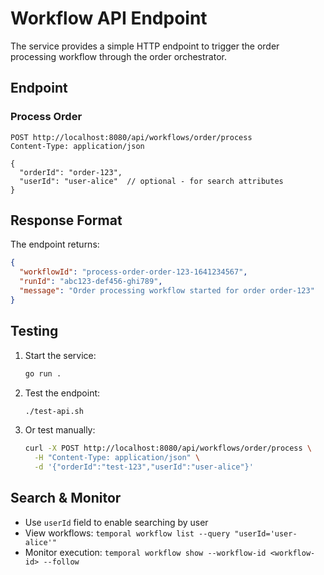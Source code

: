 # Workflow API Endpoint

The service provides a simple HTTP endpoint to trigger the order processing workflow through the order orchestrator.

## Endpoint

### Process Order
```http
POST http://localhost:8080/api/workflows/order/process
Content-Type: application/json

{
  "orderId": "order-123",
  "userId": "user-alice"  // optional - for search attributes
}
```

## Response Format

The endpoint returns:
```json
{
  "workflowId": "process-order-order-123-1641234567",
  "runId": "abc123-def456-ghi789", 
  "message": "Order processing workflow started for order order-123"
}
```

## Testing

1. Start the service:
   ```bash
   go run .
   ```

2. Test the endpoint:
   ```bash
   ./test-api.sh
   ```

3. Or test manually:
   ```bash
   curl -X POST http://localhost:8080/api/workflows/order/process \
     -H "Content-Type: application/json" \
     -d '{"orderId":"test-123","userId":"user-alice"}'
   ```

## Search & Monitor

- Use `userId` field to enable searching by user
- View workflows: `temporal workflow list --query "userId='user-alice'"`
- Monitor execution: `temporal workflow show --workflow-id <workflow-id> --follow`